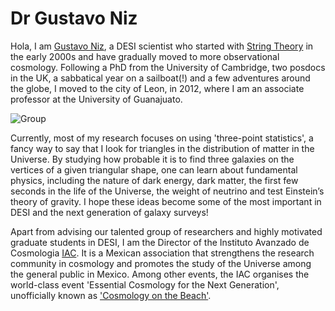 # Dr Gustavo Niz

Hola, I am [Gustavo Niz](http://fisica.ugto.mx/~gfm/group-members/niz/), a DESI scientist who started with [String Theory](https://en.wikipedia.org/wiki/String_theory) in the early 2000s and have gradually moved to more observational cosmology.
Following a PhD from the University of Cambridge, two posdocs in the UK, a sabbatical year on a sailboat(!) and a few adventures around the globe, I moved
to the city of Leon, in 2012, where I am an associate professor at the University of Guanajuato.

![Group](https://github.com/michaelJwilson/DESI-HighSchool/blob/main/Developers/images/Gustavo.png)

Currently, most of my research focuses on using 'three-point statistics', a fancy way to say that I look for triangles in the distribution of matter in the
Universe.  By studying how probable it is to find three galaxies on the vertices of a given triangular shape, one can learn about fundamental physics, including the nature of dark energy, dark matter, the first few seconds in the life of the Universe, the weight of neutrino and test Einstein’s theory of gravity.
I hope these ideas become some of the most important in DESI and the next generation of galaxy surveys!

Apart from advising our talented group of researchers and highly motivated graduate students in DESI, I am the Director of the Instituto Avanzado de Cosmologia 
[IAC](http://www.iac.edu.mx).  It is a Mexican association that strengthens the research community in cosmology and promotes the study of the Universe among the 
general public in Mexico.  Among other events, the IAC organises the world-class event 'Essential Cosmology for the Next Generation', unofficially known as 
['Cosmology on the Beach'](http://www.cosmologyonthebeach.com/).
